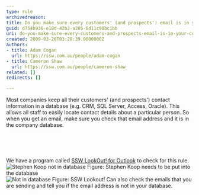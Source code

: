 ```yaml
---
type: rule
archivedreason: 
title: Do you make sure every customers' (and prospects') email is in your company database?
guid: d754b936-e18d-42b2-a205-6d11c90bc1bb
uri: do-you-make-sure-every-customers-and-prospects-email-is-in-your-company-database
created: 2009-03-26T03:28:39.0000000Z
authors:
- title: Adam Cogan
  url: https://ssw.com.au/people/adam-cogan
- title: Cameron Shaw
  url: https://ssw.com.au/people/cameron-shaw
related: []
redirects: []

---
```



 Most companies keep all their customers' (and prospects') contact information in a database (e.g. CRM,&#160;​SQL Server, Access, Oracle). This allows all staff to easily locate contact details about a particular person. So when you get an email, make sure you check that email address and it&#160;is in the company database.

<br><excerpt class='endintro'></excerpt><br>

  <div>
<br>
We have a program called <a href="http&#58;//www.ssw.com.au/ssw/LookOut/">SSW LookOut! for Outlook</a> to check for this rule. <img src="/PublishingImages/StephenKoopIsNotInTheDatabase.jpg" alt="Stephen Koop not in database" class="ms-rteCustom-ImageArea" /> <span class="ms-rteCustom-FigureNormal">Figure&#58; Stephen Koop needs to be put into the database</span><br>
<img src="/PublishingImages/NotInDatabase.gif" alt="Not in database" class="ms-rteCustom-ImageArea" /> <span class="ms-rteCustom-FigureNormal">Figure&#58; SSW Lookout! Can also check the emails that you are sending and tell you if the email address is not in your database.</span></div>



